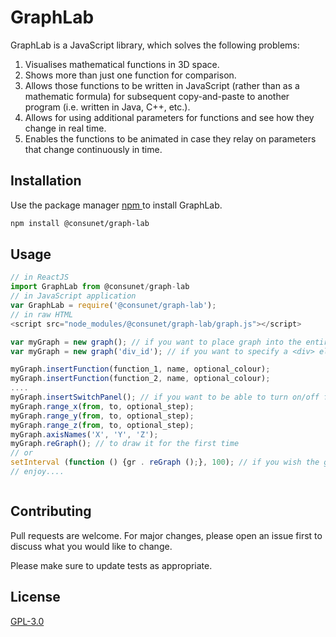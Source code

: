 # GraphLab

GraphLab is a JavaScript library, which solves the following problems:
1. Visualises mathematical functions in 3D space.
2. Shows more than just one function for comparison.
3. Allows those functions to be written in JavaScript (rather than as a mathematic formula) for subsequent copy-and-paste to another program (i.e. written in Java, C++, etc.).
4. Allows for using additional parameters for functions and see how they change in real time.
5. Enables the functions to be animated in case they relay on parameters that change continuously in time.

## Installation

Use the package manager [npm ](https://www.npmjs.com/) to install GraphLab.

```bash
npm install @consunet/graph-lab
```

## Usage

```javascript
// in ReactJS
import GraphLab from @consunet/graph-lab
// in JavaScript application
var GraphLab = require('@consunet/graph-lab');
// in raw HTML
<script src="node_modules/@consunet/graph-lab/graph.js"></script>

var myGraph = new graph(); // if you want to place graph into the entire <body>
var myGraph = new graph('div_id'); // if you want to specify a <div> element, where the graph is inserted.

myGraph.insertFunction(function_1, name, optional_colour);
myGraph.insertFunction(function_2, name, optional_colour);
....
myGraph.insertSwitchPanel(); // if you want to be able to turn on/off functions
myGraph.range_x(from, to, optional_step);
myGraph.range_y(from, to, optional_step);
myGraph.range_z(from, to, optional_step);
myGraph.axisNames('X', 'Y', 'Z');
myGraph.reGraph(); // to draw it for the first time
// or
setInterval (function () {gr . reGraph ();}, 100); // if you wish the graph to be animated every 100 milliseconds
// enjoy....



```

## Contributing
Pull requests are welcome. For major changes, please open an issue first to discuss what you would like to change.

Please make sure to update tests as appropriate.

## License
[GPL-3.0](https://choosealicense.com/licenses/gpl-3.0/)
